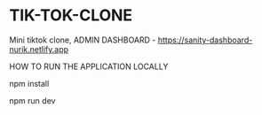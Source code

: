 # TIK-TOK-CLONE
Mini tiktok clone, ADMIN DASHBOARD - https://sanity-dashboard-nurik.netlify.app

HOW TO RUN THE APPLICATION LOCALLY

npm install

npm run dev
